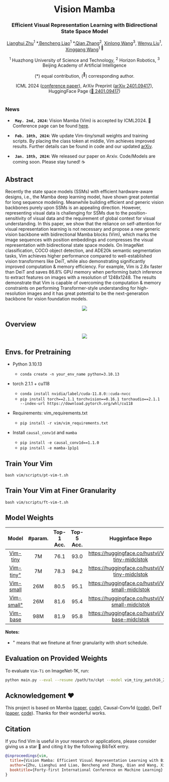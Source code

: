 <div align="center">
<h1>Vision Mamba </h1>
<h3>Efficient Visual Representation Learning with Bidirectional State Space Model</h3>

[Lianghui Zhu](https://github.com/Unrealluver)<sup>1</sup> \*,[Bencheng Liao](https://github.com/LegendBC)<sup>1</sup> \*,[Qian Zhang](https://scholar.google.com/citations?user=pCY-bikAAAAJ&hl=zh-CN)<sup>2</sup>, [Xinlong Wang](https://www.xloong.wang/)<sup>3</sup>, [Wenyu Liu](http://eic.hust.edu.cn/professor/liuwenyu/)<sup>1</sup>, [Xinggang Wang](https://xwcv.github.io/)<sup>1 :email:</sup>

<sup>1</sup>  Huazhong University of Science and Technology, <sup>2</sup>  Horizon Robotics,  <sup>3</sup> Beijing Academy of Artificial Intelligence

(\*) equal contribution, (<sup>:email:</sup>) corresponding author.

ICML 2024 ([conference paper](https://icml.cc/virtual/2024/poster/33768)), ArXiv Preprint ([arXiv 2401.09417](https://arxiv.org/abs/2401.09417)), HuggingFace Page ([🤗 2401.09417](https://huggingface.co/papers/2401.09417))


</div>


#



### News
* **` May. 2nd, 2024`:** Vision Mamba (Vim) is accepted by ICML2024. 🎉 Conference page can be found [here](https://icml.cc/virtual/2024/paper_metadata_from_author/33768).

* **` Feb. 10th, 2024`:** We update Vim-tiny/small weights and training scripts. By placing the class token at middle, Vim achieves improved results. Further details can be found in code and our updated [arXiv](https://arxiv.org/abs/2401.09417).

* **` Jan. 18th, 2024`:** We released our paper on Arxiv. Code/Models are coming soon. Please stay tuned! ☕️


## Abstract
Recently the state space models (SSMs) with efficient hardware-aware designs, i.e., the Mamba deep learning model, have shown great potential for long sequence modeling. Meanwhile building efficient and generic vision backbones purely upon SSMs is an appealing direction. However, representing visual data is challenging for SSMs due to the position-sensitivity of visual data and the requirement of global context for visual understanding. In this paper, we show that the reliance on self-attention for visual representation learning is not necessary and propose a new generic vision backbone with bidirectional Mamba blocks (Vim), which marks the image sequences with position embeddings and compresses the visual representation with bidirectional state space models. On ImageNet classification, COCO object detection, and ADE20k semantic segmentation tasks, Vim achieves higher performance compared to well-established vision transformers like DeiT, while also demonstrating significantly improved computation & memory efficiency. For example, Vim is 2.8x faster than DeiT and saves 86.8% GPU memory when performing batch inference to extract features on images with a resolution of 1248x1248. The results demonstrate that Vim is capable of overcoming the computation & memory constraints on performing Transformer-style understanding for high-resolution images and it has great potential to be the next-generation backbone for vision foundation models.


<div align="center">
<img src="assets/vim_teaser_v1.7.png" />
</div>

## Overview
<div align="center">
<img src="assets/vim_pipeline_v1.9.png" />
</div>

## Envs. for Pretraining

- Python 3.10.13

  - `conda create -n your_env_name python=3.10.13`

- torch 2.1.1 + cu118
  - `conda install nvidia/label/cuda-11.8.0::cuda-nvcc`
  - `pip install torch==2.1.1 torchvision==0.16.1 torchaudio==2.1.1 --index-url https://download.pytorch.org/whl/cu118`

- Requirements: vim_requirements.txt
  - `pip install -r vim/vim_requirements.txt`

- Install ``causal_conv1d`` and ``mamba``
  - `pip install -e causal_conv1d==1.1.0`
  - `pip install -e mamba-1p1p1`
  
  


## Train Your Vim

`bash vim/scripts/pt-vim-t.sh`

## Train Your Vim at Finer Granularity
`bash vim/scripts/ft-vim-t.sh`

## Model Weights

| Model | #param. | Top-1 Acc. | Top-5 Acc. | Hugginface Repo |
|:------------------------------------------------------------------:|:-------------:|:----------:|:----------:|:----------:|
| [Vim-tiny](https://huggingface.co/hustvl/Vim-tiny-midclstok)    |       7M       |   76.1   | 93.0 | https://huggingface.co/hustvl/Vim-tiny-midclstok |
| [Vim-tiny<sup>+</sup>](https://huggingface.co/hustvl/Vim-tiny-midclstok)    |       7M       |   78.3   | 94.2 | https://huggingface.co/hustvl/Vim-tiny-midclstok |
| [Vim-small](https://huggingface.co/hustvl/Vim-small-midclstok)    |       26M       |   80.5   | 95.1 | https://huggingface.co/hustvl/Vim-small-midclstok |
| [Vim-small<sup>+</sup>](https://huggingface.co/hustvl/Vim-small-midclstok)    |       26M       |   81.6   | 95.4 | https://huggingface.co/hustvl/Vim-small-midclstok |
| [Vim-base](https://huggingface.co/hustvl/Vim-base-midclstok)    |       98M       |   81.9   | 95.8 | https://huggingface.co/hustvl/Vim-base-midclstok |

**Notes:**
- <sup>+</sup> means that we finetune at finer granularity with short schedule.
## Evaluation on Provided Weights
To evaluate `Vim-Ti` on ImageNet-1K, run:
```bash
python main.py --eval --resume /path/to/ckpt --model vim_tiny_patch16_224_bimambav2_final_pool_mean_abs_pos_embed_with_midclstok_div2 --data-path /path/to/imagenet
```
## Acknowledgement :heart:
This project is based on Mamba ([paper](https://arxiv.org/abs/2312.00752), [code](https://github.com/state-spaces/mamba)), Causal-Conv1d ([code](https://github.com/Dao-AILab/causal-conv1d)), DeiT ([paper](https://arxiv.org/abs/2012.12877), [code](https://github.com/facebookresearch/deit)). Thanks for their wonderful works.

## Citation
If you find Vim is useful in your research or applications, please consider giving us a star 🌟 and citing it by the following BibTeX entry.

```bibtex
@inproceedings{vim,
  title={Vision Mamba: Efficient Visual Representation Learning with Bidirectional State Space Model},
  author={Zhu, Lianghui and Liao, Bencheng and Zhang, Qian and Wang, Xinlong and Liu, Wenyu and Wang, Xinggang},
  booktitle={Forty-first International Conference on Machine Learning}
}
```
